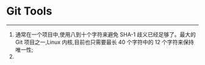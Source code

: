 # Git Tools
---
1. 通常在一个项目中,使用八到十个字符来避免 SHA-1 歧义已经足够了。最大的 Git 项目之一,Linux 内核,目前也只需要最长 40 个字符中的 12 个字符来保持唯一性;
2. 